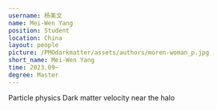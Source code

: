 ```yaml
---
username: 杨美文
name: Mei-Wen Yang
position: Student
location: China
layout: people
picture: /PMOdarkmatter/assets/authors/moren-woman_p.jpg
short_name: Mei-Wen Yang
time: 2023.09~
degree: Master
---
```


Particle physics
Dark matter velocity near the halo
